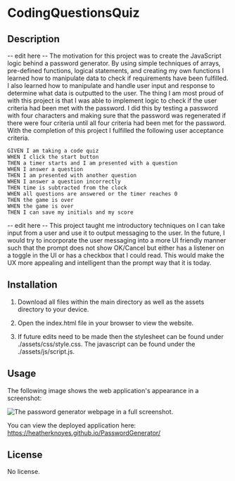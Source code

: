 # CodingQuestionsQuiz

## Description

-- edit here --
The motivation for this project was to create the JavaScript logic behind a password generator. By using simple techniques of arrays, pre-defined functions, logical statements, and creating my own functions I learned how to manipulate data to check if requirements have been fulfilled. I also learned how to manipulate and handle user input and response to determine what data is outputted to the user. The thing I am most proud of with this project is that I was able to implement logic to check if the user criteria had been met with the password. I did this by testing a password with four characters and making sure that the password was regenerated if there were four criteria until all four criteria had been met for the password. With the completion of this project I fulfilled the following user acceptance criteria.

```
GIVEN I am taking a code quiz
WHEN I click the start button
THEN a timer starts and I am presented with a question
WHEN I answer a question
THEN I am presented with another question
WHEN I answer a question incorrectly
THEN time is subtracted from the clock
WHEN all questions are answered or the timer reaches 0
THEN the game is over
WHEN the game is over
THEN I can save my initials and my score
```

-- edit here --
This project taught me introductory techniques on I can take input from a user and use it to output messaging to the user. In the future, I would try to incorporate the user messaging into a more UI friendly manner such that the prompt does not show OK/Cancel but either has a listener on a toggle in the UI or has a checkbox that I could read. This would make the UX more appealing and intelligent than the prompt way that it is today.

## Installation

1. Download all files within the main directory as well as the assets directory to your device.

2. Open the index.html file in your browser to view the website.

3. If future edits need to be made then the stylesheet can be found under ./assets/css/style.css. The javascript can be found under the ./assets/js/script.js.

## Usage

The following image shows the web application's appearance in a screenshot:

![The password generator webpage in a full screenshot.](./assets/images/websiteScreenshot.png)

You can view the deployed application here: https://heatherknoyes.github.io/PasswordGenerator/

## License

No license.
